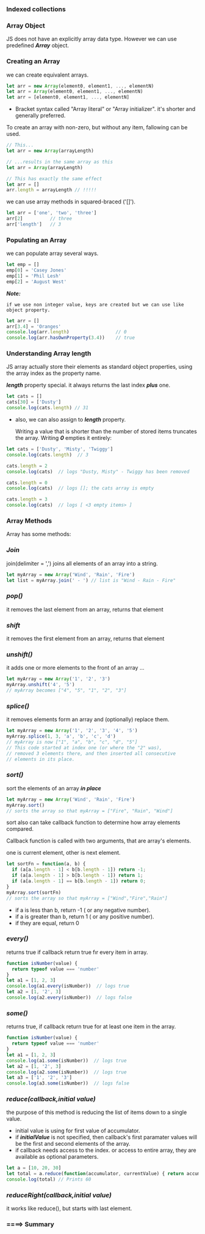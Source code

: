 ### Indexed collections

### Array Object
JS does not have an explicitly array data type. However we can use predefined ***Array*** object.

### Creating an Array
we can create equivalent arrays.
```js
let arr = new Array(element0, element1, ..., elementN)
let arr = Array(element0, element1, ..., elementN)
let arr = [element0, element1, ..., elementN]
```

* Bracket syntax called "Array literal" or "Array initializer". it's shorter and generally preferred.

To create an array with non-zero, but without any item, fallowing can be used.

```js
// This...
let arr = new Array(arrayLength)

// ...results in the same array as this
let arr = Array(arrayLength)

// This has exactly the same effect
let arr = []
arr.length = arrayLength // !!!!!

```

we can use array methods in squared-braced ('[]').
```js
let arr = ['one', 'two', 'three']
arr[2]          // three
arr['length']   // 3
```

### Populating an Array

we can populate array several ways.
```js
let emp = []
emp[0] = 'Casey Jones'
emp[1] = 'Phil Lesh'
emp[2] = 'August West'
```

***Note:***
 
    if we use non integer value, keys are created but we can use like object property.

```js
let arr = []
arr[3.4] = 'Oranges'
console.log(arr.length)                 // 0
console.log(arr.hasOwnProperty(3.4))    // true
```

### Understanding Array length

JS array actually store their elements as standard object properties, using the array index as the property name.

***length*** property special.  it always returns the last index ***plus*** one.

```js
let cats = []
cats[30] = ['Dusty']
console.log(cats.length) // 31
```

* also, we can also assign to ***length*** property.

    Writing a value that is shorter than the number of stored items truncates the array. Writing ***0*** empties it entirely:

```js
let cats = ['Dusty', 'Misty', 'Twiggy']
console.log(cats.length)  // 3

cats.length = 2
console.log(cats)  // logs "Dusty, Misty" - Twiggy has been removed

cats.length = 0
console.log(cats)  // logs []; the cats array is empty

cats.length = 3
console.log(cats)  // logs [ <3 empty items> ]
```

### Array Methods

Array has some methods:

### ***Join***
join(delimiter = ',') joins all elements of an array into a string.

```js
let myArray = new Array('Wind', 'Rain', 'Fire')
let list = myArray.join(' - ') // list is "Wind - Rain - Fire"
```

### ***pop()***

it removes the last element from an array, returns that element

### ***shift***

it removes the first element from an array, returns that element

### ***unshift()***
it adds one or more elements to the front of an array ...

```js
let myArray = new Array('1', '2', '3')
myArray.unshift('4', '5')
// myArray becomes ["4", "5", "1", "2", "3"]
```

### ***splice()***
it removes elements form an array and (optionally) replace them.
```js
let myArray = new Array('1', '2', '3', '4', '5')
myArray.splice(1, 3, 'a', 'b', 'c', 'd')
// myArray is now ["1", "a", "b", "c", "d", "5"]
// This code started at index one (or where the "2" was),
// removed 3 elements there, and then inserted all consecutive
// elements in its place.
```

### ***sort()***
sort the elements of an array ***in place***

```js
let myArray = new Array('Wind', 'Rain', 'Fire')
myArray.sort()
// sorts the array so that myArray = ["Fire", "Rain", "Wind"]
```

sort also can take callback function to determine how array elements compared.

Callback function is called with two arguments, that are array's elements.

one is current element, other is next element.

```js
let sortFn = function(a, b) {
  if (a[a.length - 1] < b[b.length - 1]) return -1;
  if (a[a.length - 1] > b[b.length - 1]) return 1;
  if (a[a.length - 1] == b[b.length - 1]) return 0;
}
myArray.sort(sortFn)
// sorts the array so that myArray = ["Wind","Fire","Rain"]
```

* if a is less than b, return -1 ( or any negative number).
* if a is greater than b, return 1 ( or any positive number).
* if they are equal, return 0

### ***every()***

returns true if callback return true fır every item in array.
```js
function isNumber(value) {
  return typeof value === 'number'
}
let a1 = [1, 2, 3]
console.log(a1.every(isNumber))  // logs true
let a2 = [1, '2', 3]
console.log(a2.every(isNumber))  // logs false
```

### ***some()***
returns true, if callback return true for at least one item in the array.

```js
function isNumber(value) {
  return typeof value === 'number'
}
let a1 = [1, 2, 3]
console.log(a1.some(isNumber))  // logs true
let a2 = [1, '2', 3]
console.log(a2.some(isNumber))  // logs true
let a3 = ['1', '2', '3']
console.log(a3.some(isNumber))  // logs false
```

### ***reduce(callback,initial value)***
the purpose of this method is  reducing the list of items down to a single value.

* initial value is using for first value of accumulator.
* if ***initialValue*** is not specified, then callback's first paramater values will be the first and second elements of the array.
* if callback needs access to the index. or access to entire array, they are available as optional parameters.
```js
let a = [10, 20, 30]
let total = a.reduce(function(accumulator, currentValue) { return accumulator + currentValue }, 0)
console.log(total) // Prints 60
```

### ***reduceRight(callback,initial value)***
 it works like reduce(), but starts with last element.

### ====> Summary
